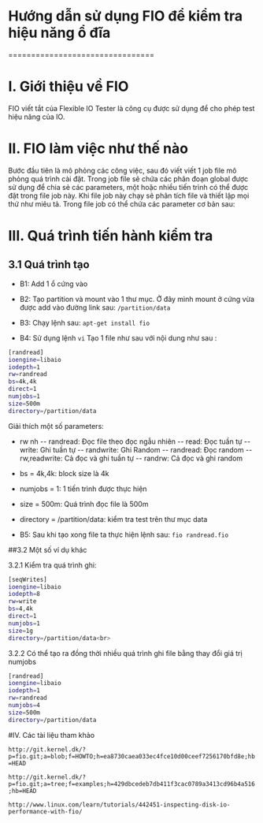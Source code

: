# Hướng dẫn sử dụng FIO để kiểm tra hiệu năng ổ đĩa 
================================

# I. Giới thiệu về FIO 

FIO viết tắt của Flexible IO Tester là công cụ được sử dụng để cho phép test hiệu năng của IO. 

# II. FIO làm việc như thế nào

Bước đầu tiên là mô phỏng các công việc, sau đó viết viết 1 job file mô phỏng quá trình cài đặt. Trong job file sẽ chứa các phân đoạn global được sử dụng để chia sẻ các parameters, một hoặc nhiều tiến trình có thể được đặt trong file job này. Khi file job này chạy sẽ phân tích file và thiết lập mọi thứ như miêu tả. Trong file job có thể chứa các parameter cơ bản sau:

# III. Quá trình tiến hành kiểm tra

## 3.1 Quá trình tạo 
- B1: Add 1 ổ cứng vào
- B2: Tạo partition và mount vào 1 thư mục. Ở đây mình mount ở cứng vừa được add vào đường link sau: `/partition/data`
- B3: Chạy lệnh sau: `apt-get install fio`

- B4: Sử dụng lệnh `vi` Tạo 1 file như sau với nội dung như sau : 

```sh 
[randread]
ioengine=libaio
iodepth=1
rw=randread
bs=4k,4k
direct=1
numjobs=1
size=500m
directory=/partition/data
```

Giải thích một số parameters:
- rw nh 
-- randread: Đọc file theo đọc ngẫu nhiên
-- read:            Đọc tuần tự
-- write:           Ghi tuần tự
-- randwrite:       Ghi Random
-- randread:        Đọc random
-- rw,readwrite:    Cả đọc và ghi tuần tự
-- randrw:          Cả đọc và ghi random
- bs = 4k,4k: block size là 4k
- numjobs = 1: 1 tiến trình được thực hiện 
- size = 500m: Quá trình đọc file là 500m
- directory = /partition/data: kiểm tra test trên thư mục data
 
- B5: Sau khi tạo xong file ta thực hiện lệnh sau: `fio randread.fio`

##3.2 Một số ví dụ khác

3.2.1 Kiểm tra quá trình ghi:
```sh
[seqWrites]
ioengine=libaio
iodepth=8
rw=write
bs=4,4k
direct=1
numjobs=1
size=1g
directory=/partition/data<br>
```
3.2.2 Có thể tạo ra đồng thời nhiều quá trình ghi file bằng thay đổi giá trị numjobs
```sh
[randread]
ioengine=libaio
iodepth=1
rw=randread
numjobs=4
size=500m
directory=/partition/data
```
#IV. Các tài liệu tham khảo 

`http://git.kernel.dk/?p=fio.git;a=blob;f=HOWTO;h=ea8730caea033ec4fce10d00ceef7256170bfd8e;hb=HEAD`

`http://git.kernel.dk/?p=fio.git;a=tree;f=examples;h=429dbcedeb7db411f3cac0789a3413cd96b4a516;hb=HEAD`

`http://www.linux.com/learn/tutorials/442451-inspecting-disk-io-performance-with-fio/`

